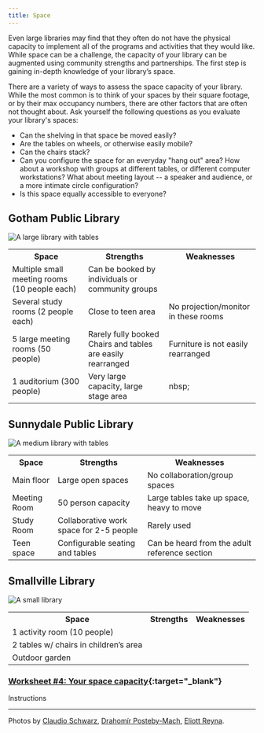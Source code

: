 ```yaml
---
title: Space 
---
```


Even large libraries may find that they often do not have the physical capacity to implement all of the programs and activities that they would like. While space can be a challenge, the capacity of your library can be augmented using community strengths and partnerships. The first step is gaining in-depth knowledge of your library’s space.

There are a variety of ways to assess the space capacity of your library. While the most common is to think of your spaces by their square footage, or by their max occupancy numbers, there are other factors that are often not thought about. Ask yourself the following questions as you evaluate your library's spaces: 

* Can the shelving in that space be moved easily? 
* Are the tables on wheels, or otherwise easily mobile? 
* Can the chairs stack?
* Can you configure the space for an everyday "hang out" area? How about a workshop with groups at different tables, or different computer workstations? What about meeting layout -- a speaker and audience, or a more intimate circle configuration? 
* Is this space equally accessible to everyone?


<div class="colorhighlight color1" markdown="1">

## Gotham Public Library

<img src="{{ site.baseurl }}/img/capacity/big_space.jpeg"  ALT="A large library with tables"/>

<table class="worksheet">
	<tr>
		<th>Space</th>
		<th>Strengths</th>
		<th>Weaknesses</th>
	</tr>
	<tr>
		<td>Multiple small meeting rooms (10 people each)</td>
		<td>Can be booked by individuals or community groups</td>
		<td>&nbsp;</td>
	</tr>
	<tr>
		<td>Several study rooms (2 people each)</td>
		<td>Close to teen area</td>
		<td>No projection/monitor in these rooms</td>
	</tr>
<tr>	
	<td>5 large meeting rooms (50 people)</td>
<td>Rarely fully booked<br/>Chairs and tables are easily rearranged</td>
<td>Furniture is not easily rearranged</td>
</tr>
<tr>		
<td>1 auditorium (300 people)</td>
<td>Very large capacity, large stage area</td>
<td>nbsp;</td>
</tr>		
</table>
 
</div>




<div class="colorhighlight color2" markdown="1">

## Sunnydale Public Library

<img src="{{ site.baseurl }}/img/capacity/medium_space.jpeg"  ALT="A medium library with tables"/>

<table class="worksheet">
	<tr>
		<th>Space</th>
		<th>Strengths</th>
		<th>Weaknesses</th>
	</tr>
	<tr>
		<td>Main floor</td>
		<td>Large open spaces</td>
		<td>No collaboration/group spaces</td>
	</tr>
	<tr>
		<td>Meeting Room</td>
		<td>50 person capacity</td>
<td>Large tables take up space, heavy to move</td>
</tr>
<tr>
<td>Study Room</td>
<td>Collaborative work space for 2-5 people</td>
<td>Rarely used</td>
</tr>
<tr>
	<td>Teen space</td>
	<td>Configurable seating and tables</td>
	<td>Can be heard from the adult reference section</td>
</tr>
</table>


 
</div>

<div class="colorhighlight color3" markdown="1">

## Smallville Library

<img src="{{ site.baseurl }}/img/capacity/small_space.jpeg"  ALT="A small library"/>


<table class="worksheet">
	<tr>
		<th>Space</th>
		<th>Strengths</th>
		<th>Weaknesses</th>
	</tr>
	<tr>
		<td>1 activity room (10 people)</td>
		<td></td>
		<td></td>
	</tr>
	<tr>
		<td>2 tables w/ chairs in children’s area</td>
		<td></td>
		<td></td>
	</tr>
	<tr>
		<td>Outdoor garden</td>
		<td></td>
		<td></td>
	</tr>
</table>



</div>
<div class="callout activity" markdown="1">
	
### [Worksheet #4: Your space capacity]( ){:target="_blank"}

Instructions
 
</div>

---

Photos by <a href="https://unsplash.com/photos/yUSLlcOkJnk?utm_source=unsplash&utm_medium=referral&utm_content=creditShareLink">Claudio Schwarz</a>, <a href="https://unsplash.com/photos/n4y3eiQSIoc?utm_source=unsplash&utm_medium=referral&utm_content=creditShareLink">Drahomír Posteby-Mach</a>, <a href="https://unsplash.com/photos/kcT-7cirBEw?utm_source=unsplash&utm_medium=referral&utm_content=creditShareLink">Eliott Reyna</a>.


